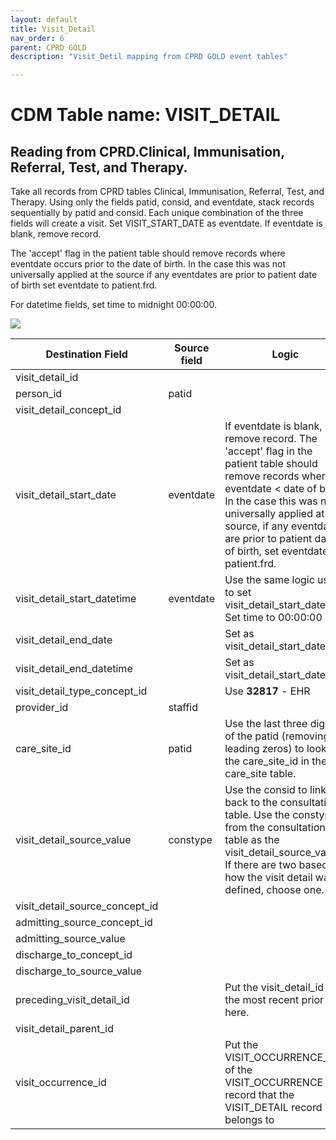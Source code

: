 ```yaml
---
layout: default
title: Visit_Detail
nav_order: 6
parent: CPRD GOLD
description: "Visit_Detil mapping from CPRD GOLD event tables"

---
```



# CDM Table name: VISIT_DETAIL

## Reading from CPRD.Clinical, Immunisation, Referral, Test, and Therapy.

Take all records from CPRD tables Clinical, Immunisation, Referral, Test, and Therapy. Using only the fields patid, consid, and eventdate, stack records sequentially by patid and consid. Each unique combination of the three fields will create a visit. Set VISIT_START_DATE as eventdate. If eventdate is blank, remove record. 

The 'accept' flag in the patient table should remove records where eventdate occurs prior to the date of birth. In the case this was not universally applied at the source if any eventdates are prior to patient date of birth set eventdate to patient.frd. 

For datetime fields, set time to midnight 00:00:00.

![](images/image8.png)

| Destination Field | Source field | Logic | Comment field |
| --- | --- | --- | --- |
| visit_detail_id |  |  | Autogenerate |
| person_id | patid |  |  |
| visit_detail_concept_id |  |  | 9202 - OP |
| visit_detail_start_date | eventdate | If eventdate is blank, remove record. The 'accept' flag in the patient table should remove records where eventdate < date of birth. In the case this was not universally applied at the source, if any eventdates are prior to patient date of birth, set eventdate to patient.frd. |  |
| visit_detail_start_datetime | eventdate | Use the same logic used to set visit_detail_start_date. Set time to 00:00:00 |  |
| visit_detail_end_date |  | Set as visit_detail_start_date  | |
| visit_detail_end_datetime |  | Set as visit_detail_start_datetime |  |
| visit_detail_type_concept_id |  | Use **32817** - EHR |  |
| provider_id | staffid |  |  |
| care_site_id | patid | Use the last three digits of the patid (removing leading zeros) to look up the care_site_id in the care_site table. |  |
| visit_detail_source_value | constype | Use the consid to link back to the consultation table. Use the constype from the consultation table as the visit_detail_source_value. If there are two based on how the visit detail was defined, choose one. |  |
| visit_detail_source_concept_id |  |  | 0 |
| admitting_source_concept_id |  |  |  |
| admitting_source_value |  |  | NULL |
| discharge_to_concept_id |  |  |  |
| discharge_to_source_value |  |  | NULL |
| preceding_visit_detail_id |  | Put the visit_detail_id of the most recent prior visit here. |  |
| visit_detail_parent_id |  |  |  |
| visit_occurrence_id |  | Put the VISIT_OCCURRENCE_ID of the VISIT_OCCURRENCE record that the VISIT_DETAIL record belongs to |  |
